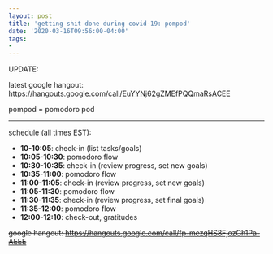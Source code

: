 ```yaml
---
layout: post
title: 'getting shit done during covid-19: pompod'
date: '2020-03-16T09:56:00-04:00'
tags:
- 
--- 
```




UPDATE:

latest google hangout: <https://hangouts.google.com/call/EuYYNj62gZMEfPQQmaRsACEE>

pompod = pomodoro pod

---

schedule (all times EST): 

* **10-10:05**: check-in (list tasks/goals)
* **10:05-10:30**: pomodoro flow
* **10:30-10:35**: check-in (review progress, set new goals)
* **10:35-11:00**: pomodoro flow
* **11:00-11:05**: check-in (review progress, set new goals)
* **11:05-11:30**: pomodoro flow
* **11:30-11:35**: check-in (review progress, set final goals)
* **11:35-12:00**: pomodoro flow
* **12:00-12:10**: check-out, gratitudes

~~google hangout: <https://hangouts.google.com/call/fp-mezqHS8FjozGh1Pa-AEEE>~~

<!-- hyperlink bank -->


<!-- &#042; = asterisk -->
<!-- &#039; = single quote '-->

